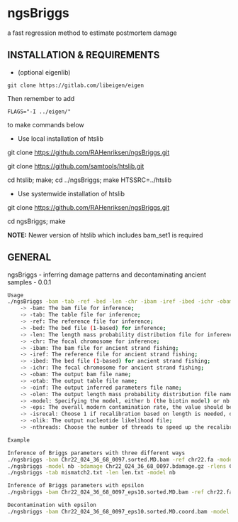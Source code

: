 # ngsBriggs
a fast regression method to estimate postmortem damage


## INSTALLATION & REQUIREMENTS
* (optional eigenlib)

```
git clone https://gitlab.com/libeigen/eigen
```

Then remember to add
```
FLAGS="-I ../eigen/"
```
to make commands below

* Use local installation of htslib

git clone https://github.com/RAHenriksen/ngsBriggs.git

git clone https://github.com/samtools/htslib.git

cd htslib; make; cd ../ngsBriggs; make HTSSRC=../htslib

* Use systemwide installation of htslib

git clone https://github.com/RAHenriksen/ngsBriggs.git

cd ngsBriggs; make

**NOTE:** Newer version of htslib which includes bam_set1 is required


## GENERAL
ngsBriggs - inferring damage patterns and decontaminating ancient samples - 0.0.1 

~~~~bash
Usage
./ngsBriggs -bam -tab -ref -bed -len -chr -ibam -iref -ibed -ichr -obam -otab -oinf -olen -model -eps -isrecal -olik -nthreads
	-> -bam: The bam file for inference;
	-> -tab: The table file for inference;
	-> -ref: The reference file for inference;
	-> -bed: The bed file (1-based) for inference;
	-> -len: The length mass probability distribution file for inference;
	-> -chr: The focal chromosome for inference;
	-> -ibam: The bam file for ancient strand fishing;
	-> -iref: The reference file for ancient strand fishing;
	-> -ibed: The bed file (1-based) for ancient strand fishing;
	-> -ichr: The focal chromosome for ancient strand fishing;
	-> -obam: The output bam file name;
	-> -otab: The output table file name;
	-> -oinf: The output inferred parameters file name;
	-> -olen: The output length mass probability distribution file name;
	-> -model: Specifying the model, either b (the biotin model) or nb (the non-biotin model);
	-> -eps: The overall modern contamination rate, the value should be within the interval [0,1);
	-> -isrecal: Choose 1 if recalibration based on length is needed, otherwise 0 (default);
	-> -olik: The output nucleotide likelihood file;
	-> -nthreads: Choose the number of threads to speed up the recalibration process.

Example

Inference of Briggs parameters with three different ways
./ngsbriggs -bam Chr22_024_36_68_0097.sorted.MD.bam -ref chr22.fa -model nb
./ngsbriggs -model nb -bdamage Chr22_024_36_68_0097.bdamage.gz -rlens Chr22_024_36_68_0097.rlens.gz
./ngsbriggs -tab mismatch2.txt -len len.txt -model nb

Inference of Briggs parameters with epsilon
./ngsbriggs -bam Chr22_024_36_68_0097_eps10.sorted.MD.bam -ref chr22.fa -eps 0.1 -model nb

Decontamination with epsilon
./ngsbriggs -bam Chr22_024_36_68_0097_eps10.sorted.MD.coord.bam -model nb -eps 0.1 -ibam Chr22_024_36_68_0097_eps10.sorted.MD.coord.bam -obam Chr22_024_36_68_0097_eps10.sorted.MD.scores.bam -isrecal 1 -ibed chr22.bed -chr chr22 -nthread 1

~~~~
